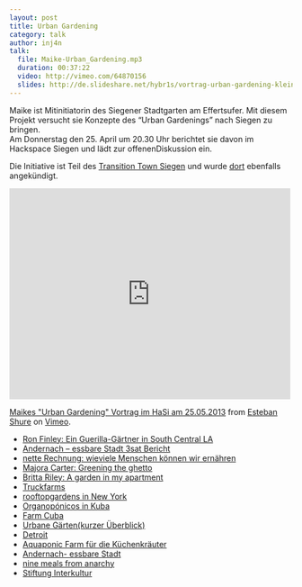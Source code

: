 ```yaml
---
layout: post
title: Urban Gardening
category: talk
author: inj4n
talk:
  file: Maike-Urban_Gardening.mp3
  duration: 00:37:22
  video: http://vimeo.com/64870156
  slides: http://de.slideshare.net/hybr1s/vortrag-urban-gardening-klein
---
```

Maike ist Mitinitiatorin des Siegener Stadtgarten am Effertsufer. Mit diesem Projekt versucht sie Konzepte des “Urban Gardenings” nach Siegen zu bringen.  
Am Donnerstag den 25. April um 20.30 Uhr berichtet sie davon im Hackspace Siegen und lädt zur offenenDiskussion ein.  

Die Initiative ist Teil des [Transition Town Siegen](http://transition-siegen.de/blog/) und wurde [dort](http://transition-siegen.de/blog/2013/04/22/vortrag-uber-urban-gardening) ebenfalls angekündigt.  

<!-- break -->

<iframe src="http://player.vimeo.com/video/64870156" width="500" height="375" frameborder="0" webkitAllowFullScreen mozallowfullscreen allowFullScreen></iframe> <p><a href="http://vimeo.com/64870156">Maikes "Urban Gardening" Vortrag im HaSi am 25.05.2013</a> from <a href="http://vimeo.com/user17953599">Esteban Shure</a> on <a href="http://vimeo.com">Vimeo</a>.</p>

* [Ron Finley: Ein Guerilla-Gärtner in South Central LA](http://www.ted.com/talks/ron_finley_a_guerilla_gardener_in_south_central_la.html)
* [Andernach – essbare Stadt 3sat Bericht](http://www.youtube.com/watch?v=3C4cLxwMBOk)
* [nette Rechnung: wieviele Menschen können wir ernähren](http://cyberwaves.wordpress.com/2011/11/07/wieviel-essen-braucht-ein-mensch-pro-jahr-how-much-food-does-one-person-need-per-year/)
* [Majora Carter: Greening the ghetto](http://www.ted.com/talks/majora_carter_s_tale_of_urban_renewal.html)
* [Britta Riley: A garden in my apartment](http://www.ted.com/talks/britta_riley_a_garden_in_my_apartment.html)
* [Truckfarms](http://www.truckfarm.org/)
* [rooftopgardens in New York](http://www.nytimes.com/2012/07/12/nyregion/in-rooftop-farming-new-york-city-emerges-as-a-leader.html?_r=0)
* [Organopónicos in Kuba](http://en.wikipedia.org/wiki/Organop%C3%B3nicos)
* [Farm Cuba](http://farmcuba.org/)
* [Urbane Gärten(kurzer Überblick)](http://web.ard.de/galerie/content/panorama/default/1150/html/1504_10352.html)
* [Detroit](http://videos.arte.tv/de/videos/detroit_gemuese_statt_autos--3427874.html)
* [Aquaponic Farm für die Küchenkräuter](http://www.backtotheroots.com/)
* [Andernach- essbare Stadt](http://www.badische-zeitung.de/panorama/in-andernach-koennen-buerger-gratis-obst-und-gemuese-ernten--62382402.html)
* [nine meals from anarchy](http://www.dailymail.co.uk/news/article-1024833/Nine-meals-anarchy--Britain-facing-real-food-crisis.html)
* [Stiftung Interkultur](http://www.stiftung-interkultur.de/)
